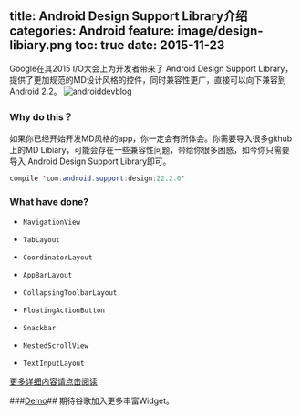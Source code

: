 title: Android Design Support Library介绍
categories:  Android
feature: image/design-libiary.png
toc: true
date: 2015-11-23
---

Google在其2015 I/O大会上为开发者带来了 Android Design Support Library，提供了更加规范的MD设计风格的控件，同时兼容性更广，直接可以向下兼容到Android 2.2。
![androiddevblog](http://7xogu9.com1.z0.glb.clouddn.com/androiddevblog.png)
<!--more-->

### Why do this？ ##
如果你已经开始开发MD风格的app，你一定会有所体会。你需要导入很多github上的MD Libiary，可能会存在一些兼容性问题，带给你很多困惑，如今你只需要导入 Android Design Support Library即可。
```java
compile 'com.android.support:design:22.2.0'
```
### What have done? ##

-     NavigationView
-     TabLayout
-     CoordinatorLayout
-     AppBarLayout
-     CollapsingToolbarLayout
-     FloatingActionButton
-     Snackbar
-     NestedScrollView
-     TextInputLayout
[更多详细内容请点击阅读](http://www.devtf.cn/?p=615)

###[Demo](https://github.com/liuguangqiang/AndroidDesignSupportSample)##
期待谷歌加入更多丰富Widget。
